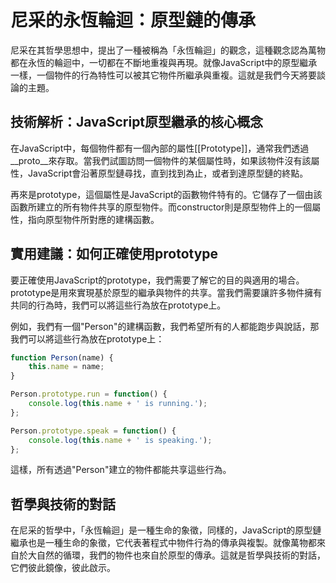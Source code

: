# 尼采的永恆輪迴：原型鏈的傳承
尼采在其哲學思想中，提出了一種被稱為「永恆輪迴」的觀念，這種觀念認為萬物都在永恆的輪迴中，一切都在不斷地重複與再現。就像JavaScript中的原型繼承一樣，一個物件的行為特性可以被其它物件所繼承與重複。這就是我們今天將要談論的主題。

## 技術解析：JavaScript原型繼承的核心概念

在JavaScript中，每個物件都有一個內部的屬性[[Prototype]]，通常我們透過__proto__來存取。當我們試圖訪問一個物件的某個屬性時，如果該物件沒有該屬性，JavaScript會沿著原型鏈尋找，直到找到為止，或者到達原型鏈的終點。

再來是prototype，這個屬性是JavaScript的函數物件特有的。它儲存了一個由該函數所建立的所有物件共享的原型物件。而constructor則是原型物件上的一個屬性，指向原型物件所對應的建構函數。

## 實用建議：如何正確使用prototype

要正確使用JavaScript的prototype，我們需要了解它的目的與適用的場合。prototype是用來實現基於原型的繼承與物件的共享。當我們需要讓許多物件擁有共同的行為時，我們可以將這些行為放在prototype上。

例如，我們有一個"Person"的建構函數，我們希望所有的人都能跑步與說話，那我們可以將這些行為放在prototype上：

```JavaScript
function Person(name) {
    this.name = name;
}

Person.prototype.run = function() {
    console.log(this.name + ' is running.');
};

Person.prototype.speak = function() {
    console.log(this.name + ' is speaking.');
};
```

這樣，所有透過"Person"建立的物件都能共享這些行為。

## 哲學與技術的對話

在尼采的哲學中，「永恆輪迴」是一種生命的象徵，同樣的，JavaScript的原型鏈繼承也是一種生命的象徵，它代表著程式中物件行為的傳承與複製。就像萬物都來自於大自然的循環，我們的物件也來自於原型的傳承。這就是哲學與技術的對話，它們彼此鏡像，彼此啟示。